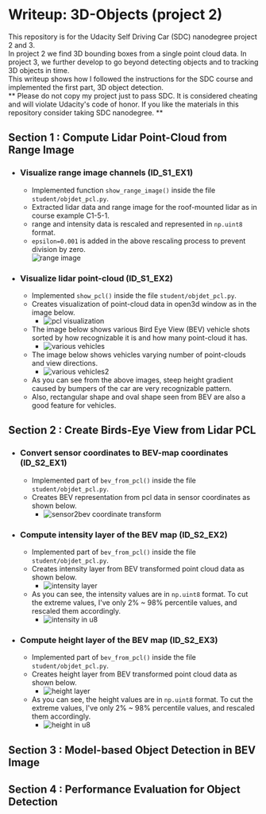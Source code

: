 # Writeup: 3D-Objects (project 2)

This repository is for the Udacity Self Driving Car (SDC) nanodegree project 2 and 3.  
In project 2 we find 3D bounding boxes from a single point cloud data. In project 3, we further develop to go beyond detecting objects and to tracking 3D objects in time.  
This writeup shows how I followed the instructions for the SDC course and implemented the first part, 3D object detection.  
** Please do not copy my project just to pass SDC. It is considered cheating and will violate Udacity's code of honor. If you like the materials in this repository consider taking SDC nanodegree. **

## Section 1 : Compute Lidar Point-Cloud from Range Image
* ### Visualize range image channels (ID_S1_EX1)
  * Implemented function `show_range_image()` inside the file `student/objdet_pcl.py`.
  * Extracted lidar data and range image for the roof-mounted lidar as in course example C1-5-1.
  * range and intensity data is rescaled and represented in `np.uint8` format.
  * `epsilon=0.001` is added in the above rescaling process to prevent division by zero.  
  ![range image](/img/s1_ex1_range_img.png)
* ### Visualize lidar point-cloud (ID_S1_EX2)
  * Implemented `show_pcl()` inside the file `student/objdet_pcl.py`.
  * Creates visualization of point-cloud data in open3d window as in the image below.
    * ![pcl visualization](/img/s1_ex2_run.png)
  * The image below shows various Bird Eye View (BEV) vehicle shots sorted by how recognizable it is and how many point-cloud it has.
    * ![various vehicles](/img/s1_ex2_vehicles.png)
  * The image below shows vehicles varying number of point-clouds and view directions.
    * ![various vehicles2](/img/s1_ex2_vehicles2.png)
  * As you can see from the above images, steep height gradient caused by bumpers of the car are very recognizable pattern.  
  * Also, rectangular shape and oval shape seen from BEV are also a good feature for vehicles.
  
## Section 2 : Create Birds-Eye View from Lidar PCL 
  * ### Convert sensor coordinates to BEV-map coordinates (ID_S2_EX1)
    * Implemented part of `bev_from_pcl()` inside the file `student/objdet_pcl.py`.
    * Creates BEV representation from pcl data in sensor coordinates as shown below.
      * ![sensor2bev coordinate transform](/img/s2_e1_run.png)
  * ### Compute intensity layer of the BEV map (ID_S2_EX2)
    * Implemented part of `bev_from_pcl()` inside the file `student/objdet_pcl.py`.
    * Creates intensity layer from BEV transformed point cloud data as shown below.
      * ![intensity layer](/img/s2_ex2_run.png)
    * As you can see, the intensity values are in `np.uint8` format. To cut the extreme values, I've only 2% ~ 98% percentile values, and rescaled them accordingly.
      * ![intensity in u8](/img/s2_ex2_u8.png)
  * ### Compute height layer of the BEV map (ID_S2_EX3)
    * Implemented part of `bev_from_pcl()` inside the file `student/objdet_pcl.py`.
    * Creates height layer from BEV transformed point cloud data as shown below.
      * ![height layer](/img/s2_ex3_run.png)
    * As you can see, the height values are in `np.uint8` format. To cut the extreme values, I've only 2% ~ 98% percentile values, and rescaled them accordingly.
      * ![height in u8](/img/s2_ex3_u8.png)
  

## Section 3 : Model-based Object Detection in BEV Image


## Section 4 : Performance Evaluation for Object Detection

